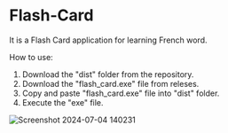 # Flash-Card
It is a Flash Card application for learning French word.     

How to use:    
1) Download the "dist" folder from the repository.
2) Download the "flash_card.exe" file from releses.
3) Copy and paste "flash_card.exe" file into "dist" folder.
4) Execute the "exe" file.    

![Screenshot 2024-07-04 140231](https://github.com/VeerSingh0001/Flash-Card/assets/115876530/09f46baa-f209-4e2d-99f6-b03c895a6286)
